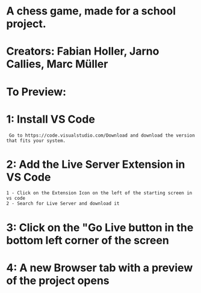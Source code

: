 # A chess game, made for a school project.

# Creators: Fabian Holler, Jarno Callies, Marc Müller
 
# To Preview: 

# 1: Install VS Code

     Go to https://code.visualstudio.com/Download and download the version that fits your system.

# 2: Add the Live Server Extension in VS Code

    1 - Click on the Extension Icon on the left of the starting screen in vs code
    2 - Search for Live Server and download it

# 3: Click on the "Go Live button in the bottom left corner of the screen

# 4: A new Browser tab with a preview of the project opens

